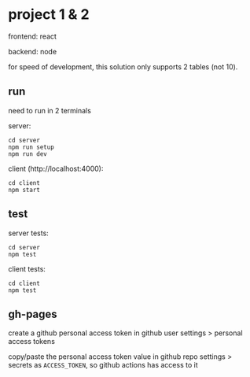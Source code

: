 # project 1 & 2

frontend: react

backend: node

for speed of development, this solution only supports 2 tables (not 10).

## run

need to run in 2 terminals

server:

```
cd server
npm run setup
npm run dev
```

client (http://localhost:4000):

```
cd client
npm start
```

## test

server tests:

```
cd server
npm test
```

client tests:

```
cd client
npm test
```

## gh-pages

create a github personal access token in github user settings > personal access tokens

copy/paste the personal access token value in github repo settings > secrets as `ACCESS_TOKEN`, so github actions has access to it
